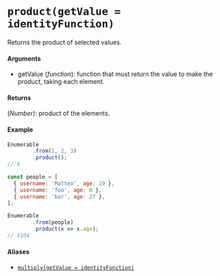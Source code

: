 # `product(getValue = identityFunction)`

Returns the product of selected values.

#### Arguments

- getValue (*function*): function that must return the value to make the product, taking each element.

#### Returns

(*Number*): product of the elements.

#### Example

```js
Enumerable
        .from(1, 2, 3)
        .product();
// 6

const people = [
  { username: 'Matteo', age: 19 },
  { username: 'foo', age: 8 },
  { username: 'bar', age: 27 },
];

Enumerable
        .from(people)
        .product(x => x.age);
// 4104
```

#### Aliases

- [`multiply(getValue = identityFunction)`](/Multiply.md)
